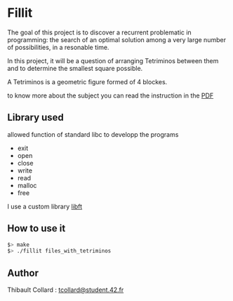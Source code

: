 # Fillit

The goal of this project is to discover a recurrent problematic in programming:
the search of an optimal solution among a very large number of possibilities, in
a resonable time.

In this project, it will be a question of arranging Tetriminos between them and
to determine the smallest square possible.

A Tetriminos is a geometric figure formed of 4 blockes.

to know more about the subject you can read the instruction in the
[PDF](https://github.com/tcollard/fillit/master/PDF/fillit.fr.pdf)

## Library used

allowed function of standard libc to developp the programs
+ exit
+ open
+ close
+ write
+ read
+ malloc
+ free

I use a custom library [libft](https://github.com/tcollard/libft)

## How to use it

```bash
$> make
$> ./fillit files_with_tetriminos
```

## Author

Thibault Collard : tcollard@student.42.fr 
